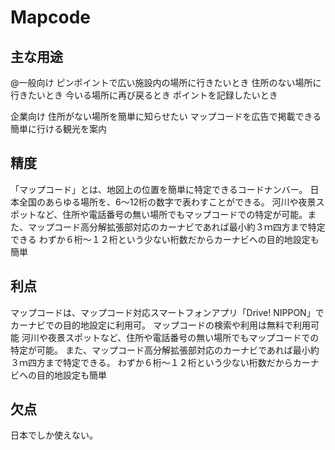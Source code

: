 # Mapcode

##  主な用途 
 @一般向け
ピンポイントで広い施設内の場所に行きたいとき
住所のない場所に行きたいとき
今いる場所に再び戻るとき
ポイントを記録したいとき

企業向け
住所がない場所を簡単に知らせたい
マップコードを広告で掲載できる
簡単に行ける観光を案内

## 精度
「マップコード」とは、地図上の位置を簡単に特定できるコードナンバー。
 日本全国のあらゆる場所を、6～12桁の数字で表わすことができる。
 河川や夜景スポットなど、住所や電話番号の無い場所でもマップコードでの特定が可能。また、マップコード高分解拡張部対応のカーナビであれば最小約３ｍ四方まで特定できる
わずか６桁～１２桁という少ない桁数だからカーナビへの目的地設定も簡単


## 利点
マップコードは、マップコード対応スマートフォンアプリ「Drive! NIPPON」でカーナビでの目的地設定に利用可。
マップコードの検索や利用は無料で利用可能
河川や夜景スポットなど、住所や電話番号の無い場所でもマップコードでの特定が可能。
また、マップコード高分解拡張部対応のカーナビであれば最小約３ｍ四方まで特定できる。
わずか６桁～１２桁という少ない桁数だからカーナビへの目的地設定も簡単

## 欠点
日本でしか使えない。
